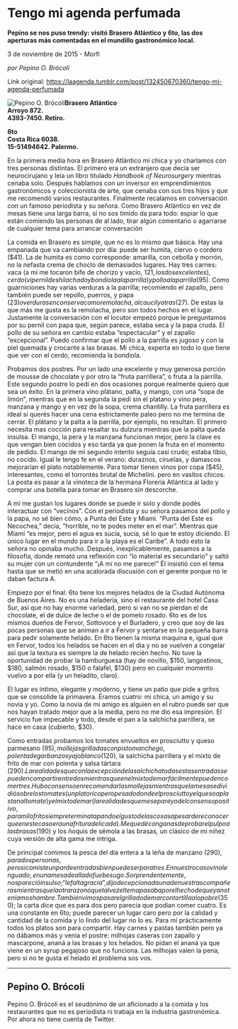 # Tengo mi agenda perfumada

**Pepino se nos puso trendy: visitó Brasero Atlántico y 6to, las dos aperturas más comentadas en el mundillo gastronómico local.**

3 de noviembre de 2015 - Morfi

_por Pepino O. Brócoli_

Link original: https://laagenda.tumblr.com/post/132450670360/tengo-mi-agenda-perfumada

![Pepino O. Brócoli](https://64.media.tumblr.com/e8a334852bb5dda72ea6c0a32096823b/tumblr_inline_pk0mqoRumV1t6q87u_500.jpg)**Brasero Atlántico   
Arroyo 872.  
4393-7450. Retiro.**

**6to  
Costa Rica 6038.  
15-51494642. Palermo.**

En la primera media hora en Brasero Atlántico mi chica y yo charlamos con tres personas distintas. El primero era un extranjero que decía ser neurocirujano y leía un libro titulado *Handbook of Neurosurgery* mientras cenaba solo. Después hablamos con un inversor en emprendimientos gastronómicos y coleccionista de arte, que cenaba con sus tres hijos y que me recomendó varios restaurantes. Finalmente recalamos en conversación con un famoso periodista y su señora. Como Brasero Atlántico en vez de mesas tiene una larga barra, si no sos tímido da para todo: espiar lo que están comiendo las personas de al lado, tirar algún comentario o agarrarse de cualquier tema para arrancar conversación


La comida en Brasero es simple, que no es lo mismo que básica. Hay una empanada que va cambiando por día: puede ser humita, ciervo o cordero ($41). La de humita es como corresponde: amarilla, con cebolla y morrón, no la nefasta crema de choclo de demasiados lugares. Hay tres carnes: vaca (a mí me tocaron bife de chorizo y vacío, $121, los dos excelentes), cerdo (vi pernil deshilachado y bondiola a la parrilla) y pollo a la parrilla ($95). Como guarniciones hay varias verduras a la parrilla; recomiendo el zapallo, pero también puede ser repollo, puerros, y papa ($23) o verduras en conserva como remolacha, alcaucil y otras ($27). De estas la que más me gusta es la remolacha, pero son todos hechos en el lugar. Justamente la conversación con el locutor empezó porque le preguntamos por su pernil con papa que, según parece, estaba seca y la papa cruda. El pollo de su señora en cambio estaba “espectacular” y el zapallo “excepcional”. Puedo confirmar que el pollo a la parrilla es jugoso y con la piel quemada y crocante a las brasas. Mi chica, experta en todo lo que tiene que ver con el cerdo, recomienda la bondiola.


Probamos dos postres. Por un lado una excelente y muy generosa porción de mousse de chocolate y por otro la “fruta parrillera”, o fruta a la parrilla. Este segundo postre lo pedí en dos ocasiones porque realmente quiero que sea un éxito. En la primera vino plátano, palta, y mango, con una “sopa de limón”, mientras que en la segunda la pedí sin el platano y vino pera, manzana y mango y en vez de la sopa, crema chantilly. La fruta parrillera es ideal si querés hacer una cena estrictamente paleo pero no me termina de cerrar. El plátano y la palta a la parrilla, por ejemplo, no resultan. El primero necesita mas cocción para resaltar su dulzura mientras que la palta queda insulsa. El mango, la pera y la manzana funcionan mejor, pero la clave es que vengan bien cocidos y eso tarda ya que ponen la fruta en el momento de pedido. El mango de mi segundo intento seguía casi crudo; estaba tibio, no cocido. Igual le tengo fe en el verano: duraznos, ciruelas, y damascos mejorarían el plato notablemente. Para tomar tienen vinos por copa ($45), interesantes, como el torrontés brutal de Michelini. pero en vasitos chicos. La posta es pasar a la vinoteca de la hermana Florería Atlántica al lado y comprar una botella para tomar en Brasero sin descorche.


A mí me gustan los lugares donde se puede ir solo y donde podés interactuar con “vecinos”. Con el periodista y su señora pasamos del pollo y la papa, no sé bien cómo, a Punta del Este y Miami. “Punta del Este es Necochea,” decía, “horrible, no te podes meter en el mar”. Mientras que Miami “es mejor, pero el agua es sucia, sucia, sé lo que te estoy diciendo. El único lugar en el mundo para ir a la playa es el Caribe”. A todo esto la señora no opinaba mucho. Después, inexplicablemente, pasamos a la filosofía, donde remató una reflexión con “lo material es secundario” y saltó su mujer con un contundente “¡A mí no me parece!” Él insistió con el tema hasta que se metió en una acalorada discusión con el gerente porque no le daban factura A. 


Empiezo por el final: 6to tiene los mejores helados de la Ciudad Autónoma de Buenos Aires. No es una heladería, sino el restaurante del hotel Casa Sur, así que no hay enorme variedad, pero si van no se pierdan el de chocolate, el de dulce de leche o el de pomelo rosado. 6to es de los mismos dueños de Fervor, Sottovoce y el Burladero, y creo que soy de las pocas personas que se animan a ir a Fervor y sentarse en la pequeña barra para pedir solamente helado. En 6to tienen la misma maquina e, igual que en Fervor, todos los helados se hacen en el día y no se vuelven a congelar así que la textura es siempre la de helado recién hecho. No tuve la oportunidad de probar la hamburguesa (hay de novillo, $150, langostinos, $180, salmón rosado, $150 o falafel, $130) pero en cualquier momento vuelvo a por ella (y un heladito, claro).


El lugar es íntimo, elegante y moderno, y tiene un patio que pide a gritos que se consolide la primavera. Éramos cuatro: mi chica, un amigo y su novia y yo. Como la novia de mi amigo es alguien en el rubro puede ser que nos hayan tratado mejor que a la media, pero no me dio esa impresión. El servicio fue impecable y todo, desde el pan a la salchicha parrillera, se hace en casa (cubierto, $30).


Como entradas probamos los tomates envueltos en prosciutto y queso parmesano ($95), mollejas grilladas con pisto manchego, polenta de garbanzos y ajo blanco ($120), la salchicha parrillera y el mixto de frito de mar con polenta y salsa tártara ($290). La realidad es que con la excepción de la salchicha todas estas entradas se pueden compartir entre dos mientras que en el mixto de mar fácilmente pueden comer tres. Hubo consenso en recomendar las mollejas mientras que la mesa se dividió sobre los tomates (un plato rico pero pesado donde el prosciutto y el queso aplastan al tomate) y el mixto de mar (la realidad es que me separé yo del consenso positivo, para mi lo frito siempre termina tapando el gusto de las cosas a pesar de reconocer que en este caso era una fritura delicada). Me quedé con ganas de probar el pulpo a las brasas ($190) y los ñoquis de sémola a las brasas, un clásico de mi niñez cuya versión de alta gama me intriga.


De principal comimos la pesca del día entera a la leña de manzano ($290), para dos personas, pero si comiste un par de entradas bien puede ser para tres. En nuestro caso vino lenguado, en una mesa de al lado fue besugo. Sorprendentemente, nos pareció insulso; “le falta gracia”, dijo decepcionada una de nuestras compañeras mientras que la otra razonó que tal vez el tema pasaba por el hecho de que ya no teníamos hambre. También vimos pasar el grillado de mar con tortilla a lo pobre ($350); la carta dice que es para dos pero parecía que podían comer cuatro. Es una constante en 6to; puede parecer un lugar caro pero por la calidad y cantidad de la comida y lo lindo del lugar no lo es. Para mí prácticamente todos los platos son para compartir. Hay carnes y pastas también pero ya no dábamos más y venia el postre: milhojas caseras con zapallo y mascarpone, ananá a las brasas y los helados. No pidan el ananá ya que viene en un syrup pegajoso que no funciona. Las milhojas valen la pena, pero si no te gusta el helado el problema sos vos.




---

 Pepino O. Brócoli
------------------

 Pepino O. Brócoli es el seudónimo de un aficionado a la comida y los restaurantes que no es periodista ni trabaja en la industria gastronómica. Por ahora no tiene cuenta de Twitter. 


